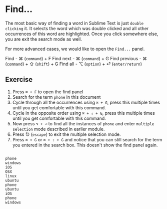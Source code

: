 Find...
========

The most basic way of finding a word in Sublime Text is just `double clicking`
it. It selects the word which was double clicked and all other occurrences of
this word are highlighted. Once you click somewhere else, you are exit the
search mode as well.

For more advanced cases, we would like to open the `Find...` panel.


Find - ⌘ (`command`) + F
Find next - ⌘ (`command`) + G
Find previous - ⌘ (`command`) + ⇧ (`shift`) + G
Find all - ⌥ (`option`) + ⏎ (`enter/return`)

Exercise
---------

1. Press `⌘ + F` to open the find panel
2. Search for the term `phone` in this document
3. Cycle through all the occurrences using `⌘ + G`, press this multiple times
   until you get comfortable with this command.
4. Cycle in the opposite order using `⌘ + ⇧ + G`, press this multiple times
   until you get comfortable with this command.
5. Now press `⌥ + ⏎` to find all the instances of `phone` and enter
   `multiple selection` mode described in earlier module.
6. Press ⎋ (`escape`) to exit the multiple selection mode.
7. Press `⌘ + G` or `⌘ + ⇧ + G` and notice that you can still search for the
   term you entered in the search box. This doesn't show the find panel again.

```

phone
windows
iOS
OSX
linux
ubuntu
phone
ubuntu
iOS
phone
windows

```

